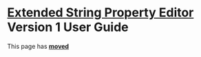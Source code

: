 # [Extended String Property Editor](../StringPE.md) Version 1 User Guide

This page has [**moved**](https://lib-docs.delphidabbler.com/StringPE/1/UserGuide)